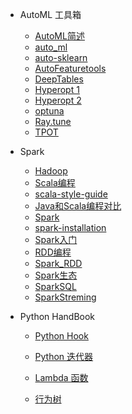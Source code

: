 - AutoML 工具箱
  - [AutoML简述](machine-learning/AutoML/AutoML简述.md)
  - [auto_ml](machine-learning/AutoML/auto_ml.md)
  - [auto-sklearn](machine-learning/AutoML/auto-sklearn.md)
  - [AutoFeaturetools](machine-learning/AutoML/AutoFeaturetools.md)
  - [DeepTables](machine-learning/AutoML/DeepTables.md)
  - [Hyperopt 1](machine-learning/AutoML/hyperopt_1.md)
  - [Hyperopt 2](machine-learning/AutoML/hyperopt_2.md)
  - [optuna](machine-learning/AutoML/optuna.md)
  - [Ray.tune](machine-learning/AutoML/Ray.tune.md)
  - [TPOT](machine-learning/AutoML/TPOT.md)

- Spark
  - [Hadoop](machine-learning/Spark/Hadoop.md)
  - [Scala编程](machine-learning/Spark/Scala编程.md)
  - [scala-style-guide](machine-learning/Spark/scala-style-guide.md)
  - [Java和Scala编程对比](machine-learning/Spark/Java和Scala编程对比.md)
  - [Spark](machine-learning/Spark/Spark.md)
  - [spark-installation](machine-learning/Spark/spark-installation.md)
  - [Spark入门](machine-learning/Spark/Spark入门.md)
  - [RDD编程](machine-learning/Spark/RDD编程.md)
  - [Spark_RDD](machine-learning/Spark/Spark_RDD.md)
  - [Spark生态](machine-learning/Spark/Spark生态.md)
  - [SparkSQL](machine-learning/Spark/SparkSQL.md)
  - [SparkStreming](machine-learning/Spark/SparkStreming.md)


- Python HandBook
  - [Python Hook](machine-learning/python/How-to-use-hook-in-python.md)

  - [Python 迭代器](machine-learning/python/itertools.md)

  - [Lambda 函数](machine-learning/python/Lambda函数.md)

  - [行为树](machine-learning/python/behavior_tree.md)
